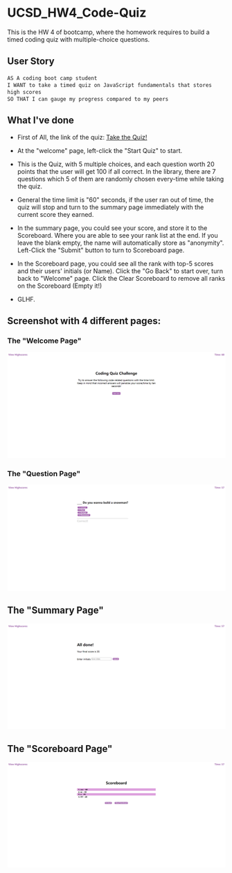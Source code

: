 # UCSD_HW4_Code-Quiz
This is the HW 4 of bootcamp, where the homework requires to build a timed coding quiz with multiple-choice questions.

## User Story

```
AS A coding boot camp student
I WANT to take a timed quiz on JavaScript fundamentals that stores high scores
SO THAT I can gauge my progress compared to my peers
```


## What I've done

* First of All, the link of the quiz: [Take the Quiz!](https://hengyu89.github.io/UCSD_HW4_Code-Quiz/)

* At the "welcome" page, left-click the "Start Quiz" to start.

* This is the Quiz, with 5 multiple choices, and each question worth 20 points that the user will get 100 if all correct. In the library, there are 7 questions which 5 of them are randomly chosen every-time while taking the quiz.

* General the time limit is "60" seconds, if the user ran out of time, the quiz will stop and turn to the summary page immediately with the current score they earned.

* In the summary page, you could see your score, and store it to the Scoreboard. Where you are able to see your rank list at the end. If you leave the blank empty, the name will automatically store as "anonymity". Left-Click the "Submit" button to turn to Scoreboard page.

* In the Scoreboard page, you could see all the rank with top-5 scores and their users' initials (or Name). Click the "Go Back" to start over, turn back to "Welcome" page. Click the Clear Scoreboard to remove all ranks on the Scoreboard (Empty it!)

* GLHF.

## Screenshot with 4 different pages:

### The "Welcome Page"
![This is the welcome page which you could see when you click the quiz link](./assets/images/page1.png)

### The "Question Page"
![This is the question page with multiple choices when you click the start](./assets/images/page2.png)

## The "Summary Page"
![This is the summary page that you could see your scores and submit your score.](./assets/images/page3.png)

## The "Scoreboard Page"
![This is the Scoreboard page that you could see your score rank.](./assets/images/page4.png)